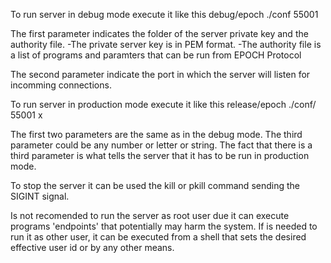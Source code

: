To run server in debug mode execute it like this
debug/epoch ./conf 55001

The first parameter indicates the folder of the server private key and the authority file.
    -The private server key is in PEM format.
    -The authority file is a list of programs and paramters that can be run from EPOCH Protocol
    
The second parameter indicate the port in which the server will listen for incomming connections.

To run server in production mode execute it like this
release/epoch ./conf/ 55001 x

The first two parameters are the same as in the debug mode. The third parameter could be any number or letter or string. The fact that there is a third parameter is what tells the server that it has to be run in production mode.

To stop the server it can be used the kill or pkill command sending the SIGINT signal.

Is not recomended to run the server as root user due it can execute programs 'endpoints' that potentially may harm the system. If is needed to run it as other user, it can be executed from a shell that sets the desired effective user id or by any other means.
